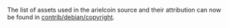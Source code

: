 The list of assets used in the arielcoin source and their attribution can now be found in [contrib/debian/copyright](../contrib/debian/copyright).

